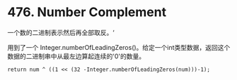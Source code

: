 # 476. Number Complement

一个数的二进制表示然后再全部取反。‘


用到了一个 Integer.numberOfLeadingZeros()。给定一个int类型数据，返回这个数据的二进制串中从最左边算起连续的'0'的数量。

	return num ^ ((1 << (32 -Integer.numberOfLeadingZeros(num)))-1);